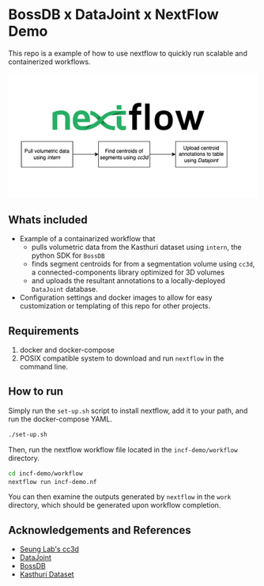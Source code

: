 # BossDB x DataJoint x NextFlow Demo

This repo is a example of how to use nextflow to quickly run scalable and containerized workflows.


![Workflow](workflow-diagram.png)
## Whats included

- Example of a containarized workflow that 
    - pulls volumetric data from the Kasthuri dataset using `intern`, the python SDK for `BossDB`
    - finds segment centroids for from a segmentation volume using `cc3d`, a connected-components library optimized for 3D volumes
    - and uploads the resultant annotations to a locally-deployed `DataJoint` database.
- Configuration settings and docker images to allow for easy customization or templating of this repo for other projects.

## Requirements

1. docker and docker-compose
2. POSIX compatible system to download and run `nextflow` in the command line.

## How to run

Simply run the `set-up.sh` script to install nextflow, add it to your path, and run the docker-compose YAML.

```bash
./set-up.sh
```

Then, run the nextflow workflow file located in the `incf-demo/workflow` directory.

```bash
cd incf-demo/workflow
nextflow run incf-demo.nf
```

You can then examine the outputs generated by `nextflow` in the `work` directory, which should be generated upon workflow completion. 

## Acknowledgements and References

- [Seung Lab's cc3d](https://github.com/seung-lab/connected-components-3d) 
- [DataJoint](https://datajoint.com/)
- [BossDB](https://bossdb.org/)
- [Kasthuri Dataset](https://bossdb.org/project/kasthuri2015)